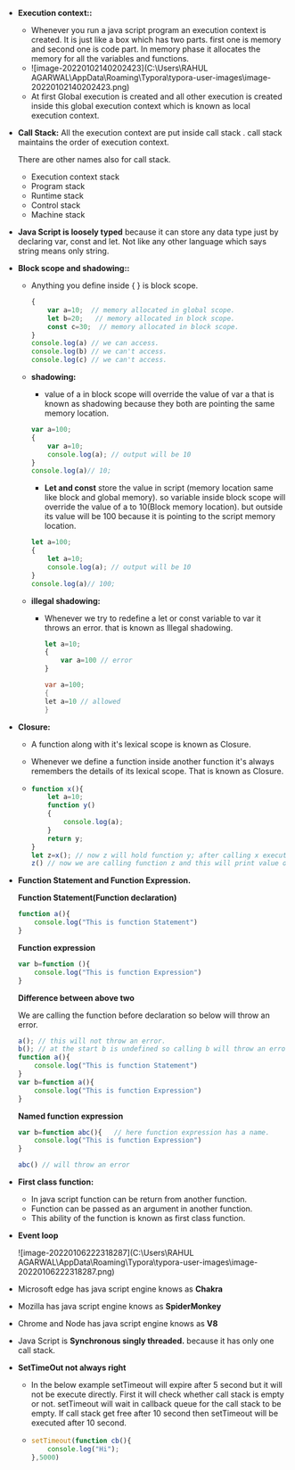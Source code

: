 - **Execution context::**

  - Whenever you run a java script program an execution context is created. It is just like a box which has two parts. first one is memory and second one is code part. In memory phase it allocates the memory for all the variables and functions.
  - ![image-20220102140202423](C:\Users\RAHUL AGARWAL\AppData\Roaming\Typora\typora-user-images\image-20220102140202423.png)
  - At first Global execution is created and all other execution is created inside this global execution context which is known as local execution context.

- **Call Stack:** All the execution context are put inside call stack . call stack maintains the order of execution context.

  There are other names also for call stack.

  - Execution context stack
  - Program stack
  - Runtime stack
  - Control stack
  - Machine stack

- **Java Script is loosely typed** because it can store any data type just by declaring var, const and let. Not like any other language which says string means only string.

- **Block scope and shadowing::**

  - Anything you define inside { } is block scope.

    ```javascript
    {
        var a=10;  // memory allocated in global scope.
        let b=20;   // memory allocated in block scope.
        const c=30;  // memory allocated in block scope.
    }
    console.log(a) // we can access.
    console.log(b) // we can't access.
    console.log(c) // we can't access.
    ```

  - **shadowing:**

    - value of a in block scope will override the value of var a that is known as shadowing because they both are pointing the same memory location.

    ```javascript
    var a=100;
    {
        var a=10;
        console.log(a); // output will be 10
    }
    console.log(a)// 10;
    ```

    - **Let and const** store the value in  script (memory location same like block and global memory). so variable inside block scope will override the value of a to 10(Block memory location). but outside its value will be 100 because it is pointing to the script memory location.

    ```javascript
    let a=100;
    {
        let a=10;
        console.log(a); // output will be 10
    }
    console.log(a)// 100;
    ```

  - **illegal shadowing:**

    - Whenever we try to redefine a let or const variable to var it throws an error. that is known as Illegal shadowing.

      ```javascript
      let a=10;
      {
          var a=100 // error
      }
      ```

      ```java
      var a=100;
      {
      let a=10 // allowed
      }
      ```

- **Closure:**

  - A function along with it's lexical scope is known as Closure.

  - Whenever we define a function inside another function it's always remembers the details of its lexical scope. That is known as Closure. 

  - ```javascript
    function x(){
        let a=10;
        function y()
        {
            console.log(a);
        }
        return y;
    }
    let z=x(); // now z will hold function y; after calling x execution context of x is deleted but y will still remember it.
    z() // now we are calling function z and this will print value of a even after x is not available
    ```

- **Function Statement and Function Expression.**

  **Function Statement(Function declaration)**

  ```javascript
  function a(){
      console.log("This is function Statement")
  }
  ```

  **Function expression**

  ```javascript
  var b=function (){
      console.log("This is function Expression")
  }
  ```

  **Difference between above two**

  We are calling the function before declaration so below will throw an error.

  ```javascript
  a(); // this will not throw an error.
  b(); // at the start b is undefined so calling b will throw an error.
  function a(){
      console.log("This is function Statement")
  }
  var b=function a(){
      console.log("This is function Expression")
  }
  ```

  **Named function expression**

  ```javascript
  var b=function abc(){   // here function expression has a name.
      console.log("This is function Expression")
  }
  ```

  ```javascript
  abc() // will throw an error
  ```

- **First class function:**

  - In java script function can be return from another function.
  - Function can be passed as an argument in another function.
  - This ability of the function is known as first class function. 

- **Event loop**

  ![image-20220106222318287](C:\Users\RAHUL AGARWAL\AppData\Roaming\Typora\typora-user-images\image-20220106222318287.png)

- Microsoft edge has java script engine knows as **Chakra**

- Mozilla has java script engine knows as **SpiderMonkey**

- Chrome and Node has java script engine knows as **V8** 

- Java Script is **Synchronous singly threaded.** because it has only one call stack.

- **SetTimeOut  not always right**

  - In the below example setTimeout will expire after 5 second but it will not be execute directly. First it will check whether call stack is empty or not. setTimeout will wait in callback queue for the call stack to be empty. If call stack get free after 10 second then setTimeout will be executed after 10 second.

  - ```javascript
    setTimeout(function cb(){
        console.log("Hi");
    },5000)
    ```
